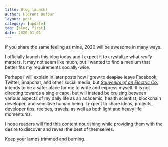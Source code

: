 ```yaml
---
title: Blog launch!
author: Florent Dufour
layout: post
category: [update]
tag: [blog, first]
date: 2020-01-01
---
```


If you share the same feeling as mine, 2020 will be awesome in many ways.

I officially launch this blog today and I expect it to crystalize what *really* matters. It may not seem like much, but I wanted to find a medium that better fits my requirements socially-wise.

Perhaps I will explain in later posts how I grew to <s>despise</s> leave Facebook, Twitter, Snapchat, and other social media, but [*Souvenirs of an Electric Co.*](https://blog.dufour.xyz) intends to be a safer place for me to write and express myself. It is not directing towards a single cape, but will instead be cruising between various aspects of my daily life as an academic, health scientist, blockchain developer, and sensitive human being. I expect to share ideas, projects, developer tips, recipes, travels, as well as both light and heavy life momentums.

I hope readers will find this content nourishing while providing them with the desire to discover and reveal the best of themselves.

Keep your lamps trimmed and burning.
